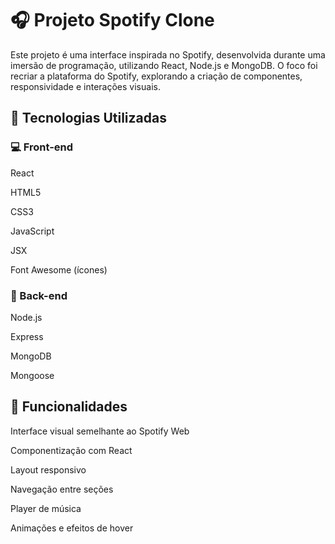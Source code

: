 # 🎧 Projeto Spotify Clone

Este projeto é uma interface inspirada no Spotify, desenvolvida durante uma imersão de programação, utilizando React, Node.js e MongoDB. O foco foi recriar a plataforma do Spotify, explorando a criação de componentes, responsividade e interações visuais.

## 🚀 Tecnologias Utilizadas

### 💻 Front-end

React

HTML5

CSS3

JavaScript

JSX

Font Awesome (ícones)

### 🔧 Back-end

Node.js

Express

MongoDB

Mongoose

## 🎨 Funcionalidades
Interface visual semelhante ao Spotify Web

Componentização com React

Layout responsivo

Navegação entre seções

Player de música

Animações e efeitos de hover
